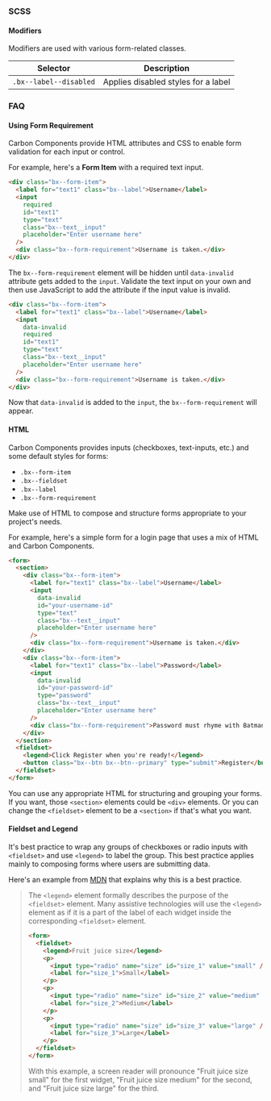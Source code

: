 ### SCSS

#### Modifiers

Modifiers are used with various form-related classes.

| Selector               | Description                         |
| ---------------------- | ----------------------------------- |
| `.bx--label--disabled` | Applies disabled styles for a label |

### FAQ

#### Using Form Requirement

Carbon Components provide HTML attributes and CSS to enable form validation for
each input or control.

For example, here's a **Form Item** with a required text input.

```html
<div class="bx--form-item">
  <label for="text1" class="bx--label">Username</label>
  <input
    required
    id="text1"
    type="text"
    class="bx--text__input"
    placeholder="Enter username here"
  />
  <div class="bx--form-requirement">Username is taken.</div>
</div>
```

The `bx--form-requirement` element will be hidden until `data-invalid` attribute
gets added to the `input`. Validate the text input on your own and then use
JavaScript to add the attribute if the input value is invalid.

```html
<div class="bx--form-item">
  <label for="text1" class="bx--label">Username</label>
  <input
    data-invalid
    required
    id="text1"
    type="text"
    class="bx--text__input"
    placeholder="Enter username here"
  />
  <div class="bx--form-requirement">Username is taken.</div>
</div>
```

Now that `data-invalid` is added to the `input`, the `bx--form-requirement` will
appear.

#### HTML

Carbon Components provides inputs (checkboxes, text-inputs, etc.) and some
default styles for forms:

- `.bx--form-item`
- `.bx--fieldset`
- `.bx--label`
- `.bx--form-requirement`

Make use of HTML to compose and structure forms appropriate to your project's
needs.

For example, here's a simple form for a login page that uses a mix of HTML and
Carbon Components.

```html
<form>
  <section>
    <div class="bx--form-item">
      <label for="text1" class="bx--label">Username</label>
      <input
        data-invalid
        id="your-username-id"
        type="text"
        class="bx--text__input"
        placeholder="Enter username here"
      />
      <div class="bx--form-requirement">Username is taken.</div>
    </div>
    <div class="bx--form-item">
      <label for="text1" class="bx--label">Password</label>
      <input
        data-invalid
        id="your-password-id"
        type="password"
        class="bx--text__input"
        placeholder="Enter username here"
      />
      <div class="bx--form-requirement">Password must rhyme with Batman.</div>
    </div>
  </section>
  <fieldset>
    <legend>Click Register when you're ready!</legend>
    <button class="bx--btn bx--btn--primary" type="submit">Register</button>
  </fieldset>
</form>
```

You can use any appropriate HTML for structuring and grouping your forms. If you
want, those `<section>` elements could be `<div>` elements. Or you can change
the `<fieldset>` element to be a `<section>` if that's what you want.

#### Fieldset and Legend

It's best practice to wrap any groups of checkboxes or radio inputs with
`<fieldset>` and use `<legend>` to label the group. This best practice applies
mainly to composing forms where users are submitting data.

Here's an example from
[MDN](https://developer.mozilla.org/en-US/docs/Learn/HTML/Forms/How_to_structure_an_HTML_form)
that explains why this is a best practice.

> The `<legend>` element formally describes the purpose of the `<fieldset>`
> element. Many assistive technologies will use the `<legend>` element as if it
> is a part of the label of each widget inside the corresponding `<fieldset>`
> element.
>
> ```html
> <form>
>   <fieldset>
>     <legend>Fruit juice size</legend>
>     <p>
>       <input type="radio" name="size" id="size_1" value="small" />
>       <label for="size_1">Small</label>
>     </p>
>     <p>
>       <input type="radio" name="size" id="size_2" value="medium" />
>       <label for="size_2">Medium</label>
>     </p>
>     <p>
>       <input type="radio" name="size" id="size_3" value="large" />
>       <label for="size_3">Large</label>
>     </p>
>   </fieldset>
> </form>
> ```
>
> With this example, a screen reader will pronounce "Fruit juice size small" for
> the first widget, "Fruit juice size medium" for the second, and "Fruit juice
> size large" for the third.
